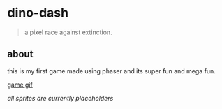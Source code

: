 # dino-dash
> a pixel race against extinction.

## about
this is my first game made using phaser and its super fun and mega fun.

[game gif](https://i.imgur.com/BrBoQNt.gifv)

*all sprites are currently placeholders*

